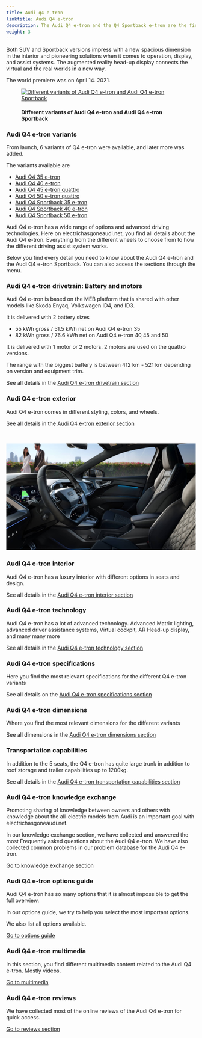 ```yaml
---
title: Audi q4 e-tron
linktitle: Audi Q4 e-tron
description: The Audi Q4 e-tron and the Q4 Sportback e-tron are the first compact electric SUVs and the third all-electric model from Audi. Available in 7 variants.
weight: 3
---
```

<!-- markdownlint-disable MD033 -->

Both SUV and Sportback versions impress with a new spacious dimension in the interior and pioneering solutions when it comes to operation, display, and assist systems. The augmented
reality head-up display connects the virtual and the real worlds in a new way.



The world premiere was on April 14. 2021.

<figure>
    <a href="https://media.electrichasgoneaudi.net/multimedia/models/q4-e-tron/variants/variants1.jpg">
        <img src="https://media.electrichasgoneaudi.net/multimedia/models/q4-e-tron/variants/variants1s.jpg" alt="Different variants of Audi Q4 e-tron and Audi Q4 e-tron Sportback" title="Different variants of Audi Q4 e-tron and Audi Q4 e-tron Sportback">
    </a>
    <figcaption><h4>Different variants of Audi Q4 e-tron and Audi Q4 e-tron Sportback</h4></figcaption>
</figure>

### Audi Q4 e-tron variants

From launch, 6 variants of Q4 e-tron were available, and later more was added.

The variants available are

- [Audi Q4 35 e-tron](/models/q4-e-tron/variants/#audi-q4-35-e-tron)
- [Audi Q4 40 e-tron](/models/q4-e-tron/variants/#audi-q4-40-e-tron)
- [Audi Q4 45 e-tron quattro](/models/q4-e-tron/variants/#audi-q4-45-e-tron-quattro)
- [Audi Q4 50 e-tron quattro](/models/q4-e-tron/variants/#audi-q4-45-e-tron-quattro)
- [Audi Q4 Sportback 35 e-tron](/models/q4-e-tron/variants/#audi-q4-sportback-35-e-tron)
- [Audi Q4 Sportback 40 e-tron](/models/q4-e-tron/variants/#audi-q4-sportback-40-e-tron)
- [Audi Q4 Sportback 50 e-tron](/models/q4-e-tron/variants/#audi-q4-sportback-50-e-tron-quattro)

Audi Q4 e-tron has a wide range of options and advanced driving technologies. Here on electrichasgoneaudi.net, you find all details about the Audi Q4 e-tron. Everything from the different wheels to choose from to how the different driving assist system works.

Below you find every detail you need to know about the Audi Q4 e-tron and the Audi Q4 e-tron Sportback. You can also access the sections through the menu.

### Audi Q4 e-tron drivetrain: Battery and motors

Audi Q4 e-tron is based on the MEB platform that is shared with other models like Skoda Enyaq, Volkswagen ID4, and ID3.

It is delivered with 2 battery sizes

- 55 kWh gross / 51.5 kWh net on Audi Q4 e-tron 35
- 82 kWh gross / 76.6 kWh net on Audi Q4 e-tron 40,45 and 50

It is delivered with 1 motor or 2 motors. 2 motors are used on the quattro versions.

The range with the biggest battery is between 412 km - 521 km depending on version and equipment trim.

See all details in the [Audi Q4 e-tron drivetrain section](drivetrain)

### Audi Q4 e-tron exterior

Audi Q4 e-tron comes in different styling, colors, and wheels.

See all details in the [Audi Q4 e-tron exterior section](exterior)


<br />

![Interior](interior/interior.jpg)

### Audi Q4 e-tron interior

Audi Q4 e-tron has a luxury interior with different options in seats and design.

See all details in the [Audi Q4 e-tron interior section](interior)

### Audi Q4 e-tron technology

Audi Q4 e-tron has a lot of advanced technology. Advanced Matrix lighting, advanced driver assistance systems, Virtual cockpit, AR Head-up display, and many many more

See all details in the [Audi Q4 e-tron technology section](technology)

### Audi Q4 e-tron specifications

Here you find the most relevant specifications for the different Q4 e-tron variants

See all details on the [Audi Q4 e-tron specifications section](specifications)

### Audi Q4 e-tron dimensions

Where you find the most relevant dimensions for the different variants

See all dimensions in the [Audi Q4 e-tron dimensions section](dimensions)

### Transportation capabilities

In addition to the 5 seats, the Q4 e-tron has quite large trunk in addition to roof storage and trailer capabilities up to 1200kg.

See all details in the [Audi Q4 e-tron transportation capabilities section](transportation)

### Audi Q4 e-tron knowledge exchange

Promoting sharing of knowledge between owners and others with knowledge about the all-electric models from Audi is an important goal with electrichasgoneaudi.net.

In our knowledge exchange section,  we have collected and answered the most Frequently asked questions about the Audi Q4 e-tron.
We have also collected common problems in our problem database for the Audi Q4 e-tron.

[Go to knowledge exchange section](knowledgeexchange)

### Audi Q4 e-tron options guide

Audi Q4 e-tron has so many options that it is almost impossible to get the full overview.

In our options guide, we try to help you select the most important options.

We also list all options available.

[Go to options guide](optionguide)

### Audi Q4 e-tron multimedia

In this section, you find different multimedia content related to the Audi Q4 e-tron. Mostly videos.

[Go to multimedia](multimedia)

### Audi Q4 e-tron reviews

We have collected most of the online reviews of the Audi Q4 e-tron for quick access.

[Go to reviews section](reviews)